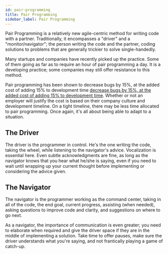 ```yaml
---
id: pair-programming
title: Pair Programming
sidebar_label: Pair Programming
---
```


Pair Programming is a relatively new agile-centric method for writing code with a partner. Traditionally, it encompasses a "driver" and a "monitor/navigator"; the person writing the code and the partner, coding solutions to problems that are generally trickier to solve single-handedly. 

Many startups and companies have recently picked up the practice. Some of them going as far as to require an hour of pair programming a day. It is a developing practice; some companies may still offer resistance to this method.

Pair programming has been shown to decrease bugs by 15%, at the added cost of adding 15% to development time <a href="https://collaboration.csc.ncsu.edu/laurie/Papers/XPSardinia.PDF" target="_blank">decrease bugs by 15%, at the added cost of adding 15% to development time</a>. Whether or not an employer will justify the cost is based on their company culture and development timeline. On a tight timeline, there may be less time allocated to pair programming. Once again, it's all about being able to adapt to a situation. 

## The Driver

The driver is the programmer in control. He's the one writing the code, taking the wheel, while listening to the navigator's advice. Vocalization is essential here. Even subtle acknowledgments are fine, as long as the navigator knows that you hear what he/she is saying, even if you need to wait until wrapping up your current thought before implementing or considering the advice given.

## The Navigator

The navigator is the programmer working as the command center, taking in all of the code, the end goal, current progress, assisting (when needed), asking questions to improve code and clarity, and suggestions on where to go next. 

As a navigator, the importance of communication is even greater; you need to elaborate when required and give the driver space if they are in the middle of implementing a solution. Take time to offer pauses, make sure the driver understands what you're saying, and not frantically playing a game of catch-up.
